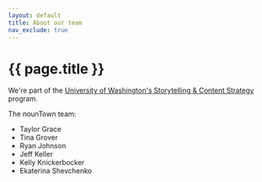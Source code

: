 ```yaml
---
layout: default
title: About our team
nav_exclude: true
---
```


# {{ page.title }}

We're part of the [University of Washington's Storytelling & Content Strategy](https://www.pce.uw.edu/certificates/storytelling-and-content-strategy) program.

The nounTown team:

- Taylor Grace
- Tina Grover
- Ryan Johnson
- Jeff Keller
- Kelly Knickerbocker
- Ekaterina Shevchenko
